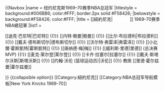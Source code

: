 {{Navbox
|name = 纽约尼克斯1969–70赛季NBA总冠军
|titlestyle = background:#006BB6; color:#FFF; border:2px solid #F58426;
|belowstyle = background:#F58426; color:#FFF;
|title = [[紐約尼克|<span style="color:#ffffff;">紐約尼克</span>]] 1969–70赛季NBA總冠軍
|list1 = <div>
[[迪克·巴尼特|巴尼特]] {{!}}
[[内特·鲍曼|鲍曼]] {{!}}
[[比尔·布拉德利|布拉德利]] {{!}}
[[戴夫·德布斯切尔|德布斯切尔]] {{!}}
[[沃尔特·弗雷泽|弗雷泽]] {{!}}
[[小比爾·霍斯凱特|霍斯凱特]] {{!}}
[[唐纳德·梅|梅]] {{!}}
[[威利斯·里德|里德]] (总决赛MVP) {{!}} 
[[麦克·莱尔登|莱尔登]] {{!}}
[[卡齐·拉塞尔|拉塞尔]] {{!}}
[[戴夫·斯塔尔沃斯|斯塔沃斯]] {{!}}
[[约翰·沃伦 (篮球运动员)|沃伦]] {{!}}
教练 [[里德·霍尔兹曼|霍尔兹曼]]
</div>
}}<noinclude>
{{collapsible option}}
[[Category:紐約尼克]]
[[Category:NBA总冠军导航模板|New York Knicks 1969-70]]
</noinclude>